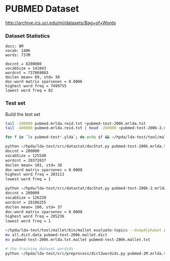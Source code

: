 PUBMED Dataset
====================

http://archive.ics.uci.edu/ml/datasets/Bag+of+Words

### Dataset Statistics

    docs: 8M
    vocab: 140K
    words: 737M
    
    doccnt = 8200000
    vocabSize = 141043
    wordcnt = 737869083
    doclen mean= 89, std= 38
    doc-word matrix sparsenes = 0.0006
    highest word freq = 7499755
    lowest word freq = 82
    
### Test set


Build the test set

```sh
tail -200000 pubmed.mrlda.reid.txt >pubmed-test-200k.mrlda.txt
tail -400000 pubmed.mrlda.reid.txt | head -200000 >pubmed-test-200k-2.mrlda.txt

for f in `ls pubmed-test*.ylda`; do echo $f && ~/hpda/lda-test/tool/mallet/bin/mallet import-file --input $f --output `basename $f .ylda`.mallet --keep-sequence --token-regex "[\p{L}\p{N}_]+|[\p{P}]+"; done

python ~/hpda/lda-test/src/datastat/docStat.py pubmed-test-200k.mrlda.txt
doccnt = 200000
vocabSize = 125540
wordcnt = 20372837
doclen mean= 101, std= 38
doc-word matrix sparsenes = 0.0008
highest word freq = 203113
lowest word freq = 1

python ~/hpda/lda-test/src/datastat/docStat.py pubmed-test-200k-2.mrlda.txt
doccnt = 200000
vocabSize = 126220
wordcnt = 20106255
doclen mean= 100, std= 37
doc-word matrix sparsenes = 0.0008
highest word freq = 205236
lowest word freq = 1

~/hpda/lda-test/tool/mallet/bin/mallet evaluate-topics --dumpAlphabet all.dict --input pubmed-test-200k.mrlda.txt.mallet
mv all.dict.data pubmed-test-200k.mallet.dict
mv pubmed-test-200k.mrlda.txt.mallet pubmed-test-200k.mallet.txt

# the training dataset wordids
python ~/hpda/lda-test/src/preprocess/dict2wordids.py pubmed-2M.mrlda.txt.dict pubmed-2M.mrlda.txt.wordid

```


